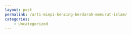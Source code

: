 ```yaml
---
layout: post
permalink: /arti-mimpi-kencing-berdarah-menurut-islam/
categories:
    - Uncategorized
---
```


